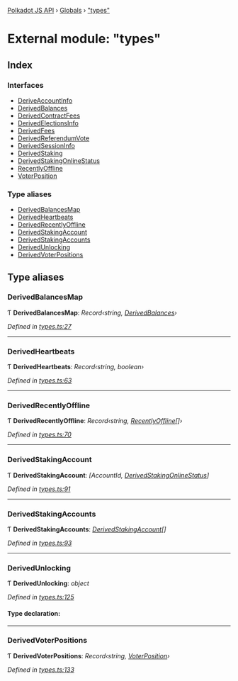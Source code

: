 [Polkadot JS API](../README.md) › [Globals](../globals.md) › ["types"](_types_.md)

# External module: "types"

## Index

### Interfaces

* [DeriveAccountInfo](../interfaces/_types_.deriveaccountinfo.md)
* [DerivedBalances](../interfaces/_types_.derivedbalances.md)
* [DerivedContractFees](../interfaces/_types_.derivedcontractfees.md)
* [DerivedElectionsInfo](../interfaces/_types_.derivedelectionsinfo.md)
* [DerivedFees](../interfaces/_types_.derivedfees.md)
* [DerivedReferendumVote](../interfaces/_types_.derivedreferendumvote.md)
* [DerivedSessionInfo](../interfaces/_types_.derivedsessioninfo.md)
* [DerivedStaking](../interfaces/_types_.derivedstaking.md)
* [DerivedStakingOnlineStatus](../interfaces/_types_.derivedstakingonlinestatus.md)
* [RecentlyOffline](../interfaces/_types_.recentlyoffline.md)
* [VoterPosition](../interfaces/_types_.voterposition.md)

### Type aliases

* [DerivedBalancesMap](_types_.md#derivedbalancesmap)
* [DerivedHeartbeats](_types_.md#derivedheartbeats)
* [DerivedRecentlyOffline](_types_.md#derivedrecentlyoffline)
* [DerivedStakingAccount](_types_.md#derivedstakingaccount)
* [DerivedStakingAccounts](_types_.md#derivedstakingaccounts)
* [DerivedUnlocking](_types_.md#derivedunlocking)
* [DerivedVoterPositions](_types_.md#derivedvoterpositions)

## Type aliases

###  DerivedBalancesMap

Ƭ **DerivedBalancesMap**: *Record‹string, [DerivedBalances](../interfaces/_types_.derivedbalances.md)›*

*Defined in [types.ts:27](https://github.com/polkadot-js/api/blob/cf01c41b33/packages/api-derive/src/types.ts#L27)*

___

###  DerivedHeartbeats

Ƭ **DerivedHeartbeats**: *Record‹string, boolean›*

*Defined in [types.ts:63](https://github.com/polkadot-js/api/blob/cf01c41b33/packages/api-derive/src/types.ts#L63)*

___

###  DerivedRecentlyOffline

Ƭ **DerivedRecentlyOffline**: *Record‹string, [RecentlyOffline](../interfaces/_types_.recentlyoffline.md)[]›*

*Defined in [types.ts:70](https://github.com/polkadot-js/api/blob/cf01c41b33/packages/api-derive/src/types.ts#L70)*

___

###  DerivedStakingAccount

Ƭ **DerivedStakingAccount**: *[AccountId, [DerivedStakingOnlineStatus](../interfaces/_types_.derivedstakingonlinestatus.md)]*

*Defined in [types.ts:91](https://github.com/polkadot-js/api/blob/cf01c41b33/packages/api-derive/src/types.ts#L91)*

___

###  DerivedStakingAccounts

Ƭ **DerivedStakingAccounts**: *[DerivedStakingAccount](_types_.md#derivedstakingaccount)[]*

*Defined in [types.ts:93](https://github.com/polkadot-js/api/blob/cf01c41b33/packages/api-derive/src/types.ts#L93)*

___

###  DerivedUnlocking

Ƭ **DerivedUnlocking**: *object*

*Defined in [types.ts:125](https://github.com/polkadot-js/api/blob/cf01c41b33/packages/api-derive/src/types.ts#L125)*

#### Type declaration:

___

###  DerivedVoterPositions

Ƭ **DerivedVoterPositions**: *Record‹string, [VoterPosition](../interfaces/_types_.voterposition.md)›*

*Defined in [types.ts:133](https://github.com/polkadot-js/api/blob/cf01c41b33/packages/api-derive/src/types.ts#L133)*
